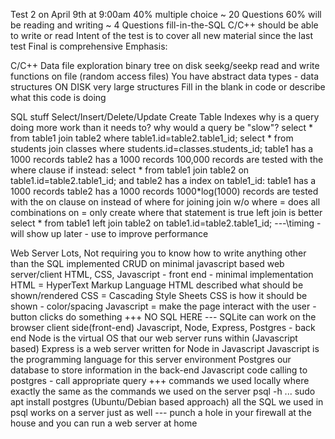 Test 2 on April 9th at 9:00am
    40% multiple choice ~ 20 Questions
    60% will be reading and writing ~ 4 Questions
        fill-in-the-SQL
        C/C++ should be able to write or read
Intent of the test is to cover all new material since the last test
Final is comprehensive
Emphasis:

C/C++ Data file exploration
    binary tree on disk
    seekg/seekp
    read and write functions on file (random access files)
    You have abstract data types - data structures ON DISK very large structures
    Fill in the blank in code or describe what this code is doing
    
SQL stuff
    Select/Insert/Delete/Update
    Create Table
    Indexes
        why is a query doing more work than it needs to?
        why would a query be "slow"?
        select * from table1 join table2 where table1.id=table2.table1_id;
        select * from students join classes where students.id=classes.students_id;
            table1 has a 1000 records
            table2 has a 1000 records
                100,000 records are tested with the where clause
                if instead:
        select * from table1 join table2 on table1.id=table2.table1_id;
            and table2 has a index on table1_id:
                table1 has a 1000 records
                table2 has a 1000 records
                    1000*log(1000) records are tested with the on clause
            on instead of where for joining
            join w/o where = does all combinations
            on = only create where that statement is true
            left join is better
        select * from table1 left join table2 on table1.id=table2.table1_id;
    ---\timing - will show up later - use to improve performance

Web Server
    Lots, Not requiring you to know how to write anything other than the SQL
        implemented CRUD on minimal javascript based web server/client
    HTML, CSS, Javascript - front end - minimal implementation
        HTML = HyperText Markup Language
        HTML described what should be shown/rendered
        CSS = Cascading Style Sheets
        CSS is how it should be shown - color/spacing
        Javascript = make the page interact with the user - button clicks do something
        +++ NO SQL HERE
        --- SQLite can work on the browser client side(front-end)
    Javascript, Node, Express, Postgres - back end
        Node is the virtual OS that our web server runs within (Javascript based)
        Express is a web server written for Node in Javascript
        Javascript is the programming language for this server environment
        Postgres our database to store information in the back-end
            Javascript code calling to postgres - call appropriate query
    +++ commands we used locally where exactly the same as the commands we used on the server
        psql -h ...
        sudo apt install postgres (Ubuntu/Debian based approach)
        all the SQL we used in psql works on a server just as well
        --- punch a hole in your firewall at the house and you can run a web server at home
